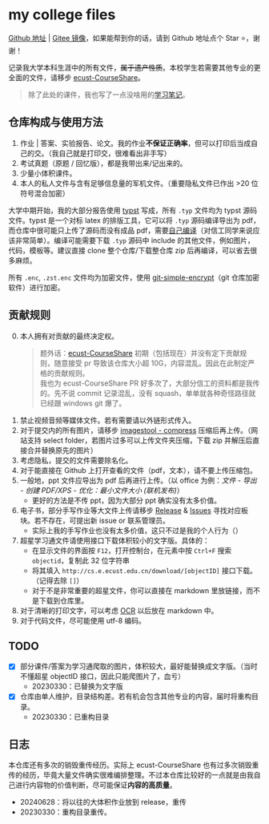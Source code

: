 # my college files

[Github 地址](https://github.com/lxl66566/my-college-files) | [Gitee 镜像](https://gitee.com/lxl66566/my-college-files)，如果能帮到你的话，请到 Github 地址点个 Star ⭐，谢谢！

记录我大学本科生涯中的所有文件，~~属于遗产性质~~。本校学生若需要其他专业的更全面的文件，请移步 [ecust-CourseShare](https://github.com/tianyilt/ecust-CourseShare)。

> 除了此处的课件，我也写了一点没啥用的[学习笔记](https://absx.pages.dev/learning/)。

## 仓库构成与使用方法

1. 作业 | 答案、实验报告、论文。我的作业**不保证正确率**，但可以打印后当成自己的交。（我自己就是打印交，很难看出非手写）
2. 考试真题（原题 / 回忆版），都是我带出来/记出来的。
3. 少量小体积课件。
4. 本人的私人文件与含有足够信息量的军机文件。（重要隐私文件已作出 >20 位符号混合加密）

大学中期开始，我的大部分报告使用 [typst](https://github.com/typst/typst) 写成，所有 `.typ` 文件均为 typst 源码文件。typst 是一个对标 latex 的排版工具，它可以将 `.typ` 源码编译导出为 pdf，而仓库中很可能只上传了源码而没有成品 pdf，需要[自己编译](https://absx.pages.dev/learning/typst.html#%E5%AE%89%E8%A3%85%E4%B8%8E%E9%85%8D%E7%BD%AE)（对信工同学来说应该非常简单）。编译可能需要下载 `.typ` 源码中 include 的其他文件，例如图片，代码，模板等。建议直接 clone 整个仓库/下载整仓库 zip 后再编译，可以省去很多麻烦。

所有 `.enc`, `.zst.enc` 文件均为加密文件，使用 [git-simple-encrypt](https://github.com/lxl66566/git-simple-encrypt)（git 仓库加密软件）进行加密。

## 贡献规则

0. 本人拥有对贡献的最终决定权。
   > 题外话：[ecust-CourseShare](https://github.com/tianyilt/ecust-CourseShare) 初期（包括现在）并没有定下贡献规则，随意接受 pr 导致该仓库大小超 10G，内容混乱。因此在此制定严格的贡献规则。  
   > 我也为 ecust-CourseShare PR 好多次了，大部分信工的资料都是我传的。先不说 commit 记录混乱，没有 squash，单单就各种奇怪路径就已经跟 windows git 爆了。
1. 禁止视频音频等媒体文件。若有需要请以外链形式传入。
2. 对于提交内的所有图片，请移步 [imagestool - compress](https://imagestool.com/compress-images.html) 压缩后再上传。（网站支持 select folder，若图片过多可以上传文件夹压缩，下载 zip 并解压后直接合并替换原先的图片）
3. 考虑隐私，提交的文件需要除名化。
4. 对于能直接在 Github 上打开查看的文件（pdf，文本），请不要上传压缩包。
5. 一般地，ppt 文件应导出为 pdf 后再进行上传。（以 office 为例：_文件 - 导出 - 创建 PDF/XPS - 优化：最小文件大小 (联机发布)_）
   - 更好的方法是不传 ppt，因为大部分 ppt 确实没有太多价值。
6. 电子书，部分手写作业等大文件上传请移步 [Release](https://github.com/lxl66566/my-college-files/releases) & [Issues](https://github.com/lxl66566/my-college-files/issues) 寻找对应板块。若不存在，可提出新 issue or 联系管理员。
   - 实际上我的手写作业也没有太多价值，这只不过是我的个人行为（）
7. 超星学习通文件请使用接口下载体积较小的文字版。具体的：
   - 在显示文件的界面按 `F12`，打开控制台，在元素中按 `Ctrl+F` 搜索 `objectid`，复制此 32 位字符串
   - 将其填入 `http://cs.e.ecust.edu.cn/download/[objectID]` 接口下载。（记得去除 `[]`）
   - 对于不是非常重要的超星文件，你可以直接在 markdown 里放链接，而不是下载到仓库里。
8. 对于清晰的打印文字，可以考虑 [OCR](https://absx.pages.dev/articles/ocr.html) 以后放在 markdown 中。
9. 对于代码文件，尽可能使用 utf-8 编码。

## TODO

- [x] 部分课件/答案为学习通爬取的图片，体积较大，最好能替换成文字版。（当时不懂超星 objectID 接口，因此只能爬图片了，血亏）
  - 20230330：已替换为文字版
- [x] 仓库由单人维护，目录结构差。若有机会包含其他专业的内容，届时将重构目录。
  - 20230330：已重构目录

## 日志

本仓库还有多次的销毁重传经历。实际上 ecust-CourseShare 也有过多次销毁重传的经历，毕竟大量文件确实很难编排整理。不过本仓库比较好的一点就是由我自己进行内容物的价值判断，尽可能保证**内容的高质量**。

- 20240628：将以往的大体积作业放到 release，重传
- 20230330：重构目录重传。
